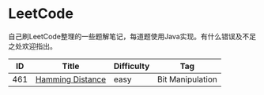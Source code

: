 # LeetCode

​		自己刷LeetCode整理的一些题解笔记，每道题使用Java实现。有什么错误及不足之处欢迎指出。

| ID   | Title                                                        | Difficulty | Tag              |
| ---- | ------------------------------------------------------------ | ---------- | ---------------- |
| 461  | [Hamming Distance](https://github.com/HoqiheChen/LeetCode/blob/master/461.Hamming%20Distance.md) | easy       | Bit Manipulation |

